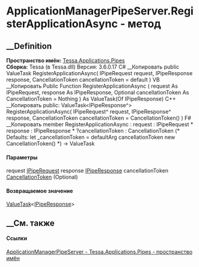 # ApplicationManagerPipeServer.RegisterApplicationAsync - метод
##  __Definition
 **Пространство имён:**
[Tessa.Applications.Pipes](N_Tessa_Applications_Pipes.htm)  
 **Сборка:** Tessa (в Tessa.dll) Версия: 3.6.0.17
C# __Копировать
     public ValueTask<IPipeResponse> RegisterApplicationAsync(
    	IPipeRequest request,
    	IPipeResponse response,
    	CancellationToken cancellationToken = default
    )
VB __Копировать
     Public Function RegisterApplicationAsync ( 
    	request As IPipeRequest,
    	response As IPipeResponse,
    	Optional cancellationToken As CancellationToken = Nothing
    ) As ValueTask(Of IPipeResponse)
C++ __Копировать
     public:
    ValueTask<IPipeResponse^> RegisterApplicationAsync(
    	IPipeRequest^ request, 
    	IPipeResponse^ response, 
    	CancellationToken cancellationToken = CancellationToken()
    )
F# __Копировать
     member RegisterApplicationAsync : 
            request : IPipeRequest * 
            response : IPipeResponse * 
            ?cancellationToken : CancellationToken 
    (* Defaults:
            let _cancellationToken = defaultArg cancellationToken new CancellationToken()
    *)
    -> ValueTask<IPipeResponse> 
#### Параметры
request [IPipeRequest](T_Tessa_Platform_Pipes_IPipeRequest.htm)
response [IPipeResponse](T_Tessa_Platform_Pipes_IPipeResponse.htm)
cancellationToken
[CancellationToken](https://learn.microsoft.com/dotnet/api/system.threading.cancellationtoken)
(Optional)
#### Возвращаемое значение
[ValueTask](https://learn.microsoft.com/dotnet/api/system.threading.tasks.valuetask-1)<[IPipeResponse](T_Tessa_Platform_Pipes_IPipeResponse.htm)>
##  __См. также
#### Ссылки
[ApplicationManagerPipeServer -
](T_Tessa_Applications_Pipes_ApplicationManagerPipeServer.htm)
[Tessa.Applications.Pipes - пространство имён](N_Tessa_Applications_Pipes.htm)
